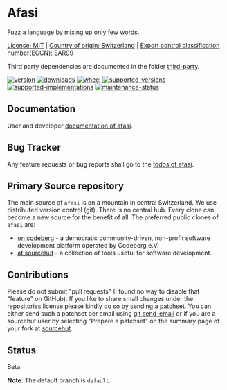 # Afasi

Fuzz a language by mixing up only few words.

[License: MIT](https://git.sr.ht/~sthagen/afasi/tree/default/item/LICENSE) | 
[Country of origin: Switzerland](https://git.sr.ht/~sthagen/afasi/tree/default/item/COUNTRY-OF-ORIGIN) | 
[Export control classification number(ECCN): EAR99](https://git.sr.ht/~sthagen/afasi/tree/default/item/EXPORT-CONTROL-CLASSIFICATION-NUMBER)

Third party dependencies are documented in the folder [third-party](docs/third-party/README.md).

[![version](https://img.shields.io/pypi/v/afasi.svg?style=flat)](https://pypi.python.org/pypi/afasi/)
[![downloads](https://static.pepy.tech/badge/afasi/month)](https://pepy.tech/project/afasi)
[![wheel](https://img.shields.io/pypi/wheel/afasi.svg?style=flat)](https://pypi.python.org/pypi/afasi/)
[![supported-versions](https://img.shields.io/pypi/pyversions/afasi.svg?style=flat)](https://pypi.python.org/pypi/afasi/)
[![supported-implementations](https://img.shields.io/pypi/implementation/afasi.svg?style=flat)](https://pypi.python.org/pypi/afasi/)
[![maintenance-status](https://img.shields.io/github/commit-activity/y/sthagen/afasi.svg?style=flat)](https://git.sr.ht/~sthagen/afasi/log)

## Documentation

User and developer [documentation of afasi](https://codes.dilettant.life/docs/afasi).

## Bug Tracker

Any feature requests or bug reports shall go to the [todos of afasi](https://todo.sr.ht/~sthagen/afasi).

## Primary Source repository

The main source of `afasi` is on a mountain in central Switzerland.
We use distributed version control (git).
There is no central hub.
Every clone can become a new source for the benefit of all.
The preferred public clones of `afasi` are:

* [on codeberg](https://codeberg.org/sthagen/afasi) - a democratic community-driven, non-profit software development platform operated by Codeberg e.V.
* [at sourcehut](https://git.sr.ht/~sthagen/afasi) - a collection of tools useful for software development.

## Contributions

Please do not submit "pull requests" (I found no way to disable that "feature" on GitHub).
If you like to share small changes under the repositories license please kindly do so by sending a patchset.
You can either send such a patchset per email using [git send-email](https://git-send-email.io) or
if you are a sourcehut user by selecting "Prepare a patchset" on the summary page of your fork at [sourcehut](https://git.sr.ht/).

## Status

Beta.

**Note**: The default branch is `default`.
